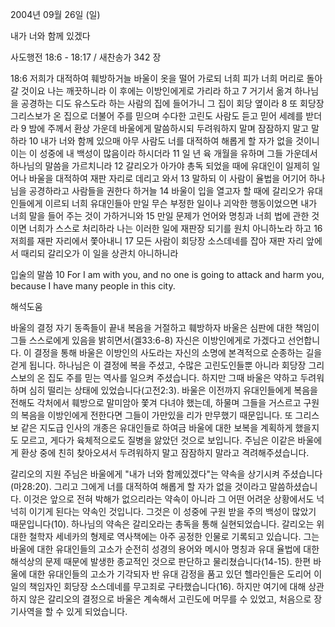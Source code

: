 2004년 09월 26일 (일)

내가 너와 함께 있겠다



사도행전 18:6 - 18:17 / 새찬송가 342 장


18:6 저희가 대적하여 훼방하거늘 바울이 옷을 떨어 가로되 너희 피가 너희 머리로 돌아갈 것이요 나는 깨끗하니라 이 후에는 이방인에게로 가리라 하고 7 거기서 옮겨 하나님을 공경하는 디도 유스도라 하는 사람의 집에 들어가니 그 집이 회당 옆이라 8 또 회당장 그리스보가 온 집으로 더불어 주를 믿으며 수다한 고린도 사람도 듣고 믿어 세례를 받더라 9 밤에 주께서 환상 가운데 바울에게 말씀하시되 두려워하지 말며 잠잠하지 말고 말하라 10 내가 너와 함께 있으매 아무 사람도 너를 대적하여 해롭게 할 자가 없을 것이니 이는 이 성중에 내 백성이 많음이라 하시더라 11 일 년 육 개월을 유하며 그들 가운데서 하나님의 말씀을 가르치니라 12 갈리오가 아가야 총독 되었을 때에 유대인이 일제히 일어나 바울을 대적하여 재판 자리로 데리고 와서 13 말하되 이 사람이 율법을 어기어 하나님을 공경하라고 사람들을 권한다 하거늘 14 바울이 입을 열고자 할 때에 갈리오가 유대인들에게 이르되 너희 유대인들아 만일 무슨 부정한 일이나 괴악한 행동이었으면 내가 너희 말을 들어 주는 것이 가하거니와 15 만일 문제가 언어와 명칭과 너희 법에 관한 것이면 너희가 스스로 처리하라 나는 이러한 일에 재판장 되기를 원치 아니하노라 하고 16 저희를 재판 자리에서 쫓아내니 17 모든 사람이 회당장 소스데네를 잡아 재판 자리 앞에서 때리되 갈리오가 이 일을 상관치 아니하니라

입술의 말씀
10 For I am with you, and no one is going to attack and harm you, because I have many people in this city.

해석도움





바울의 결정
자기 동족들이 끝내 복음을 거절하고 훼방하자 바울은 심판에 대한 책임이 그들 스스로에게 있음을 밝히면서(겔33:6-8) 자신은 이방인에게로 가겠다고 선언합니다. 이 결정을 통해 바울은 이방인의 사도라는 자신의 소명에 본격적으로 순종하는 길을 걷게 됩니다. 하나님은 이 결정에 복을 주셨고, 수많은 고린도인들뿐 아니라 회당장 그리스보의 온 집도 주를 믿는 역사를 일으켜 주셨습니다. 하지만 그때 바울은 약하고 두려워하며 심히 떨리는 상태에 있었습니다(고전2:3). 바울은 이전까지 유대인들에게 복음을 전해도 각처에서 훼방으로 말미암아 쫓겨 다녀야 했는데, 하물며 그들을 거스르고 구원의 복음을 이방인에게 전한다면 그들이 가만있을 리가 만무했기 때문입니다. 또 그리스보 같은 지도급 인사의 개종은 유대인들로 하여금 바울에 대한 보복을 계획하게 했을지도 모르고, 게다가 육체적으로도 질병을 앓았던 것으로 보입니다. 주님은 이같은 바울에게 환상 중에 친히 찾아오셔서 두려워하지 말고 잠잠하지 말라고 격려해주셨습니다.  

갈리오의 지원
주님은 바울에게 "내가 너와 함께있겠다"는 약속을 상기시켜 주셨습니다(마28:20). 그리고 그에게 너를 대적하여 해롭게 할 자가 없을 것이라고 말씀하셨습니다. 이것은 앞으로 전혀 박해가 없으리라는 약속이 아니라 그 어떤 어려운 상황에서도 넉넉히 이기게 된다는 약속인 것입니다. 그것은 이 성중에 구원 받을 주의 백성이 많았기 때문입니다(10). 하나님의 약속은 갈리오라는 총독을 통해 실현되었습니다. 갈리오는 위대한 철학자 세네카의 형제로 역사책에는 아주 공정한 인물로 기록되고 있습니다. 그는 바울에 대한 유대인들의 고소가 순전히 성경의 용어와 메시아 명칭과 유대 율법에 대한 해석상의 문제 때문에 발생한 종교적인 것으로 판단하고 물리쳤습니다(14-15). 한편 바울에 대한 유대인들의 고소가 기각되자 반 유대 감정을 품고 있던 헬라인들은 도리어 이 일의 책임자인 회당장 소스데네를 무고죄로 구타했습니다(16). 하지만 여기에 대해 상관하지 않은 갈리오의 결정으로 바울은 계속해서 고린도에 머무를 수 있었고, 처음으로 장기사역을 할 수 있게 되었습니다.